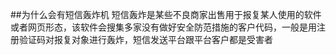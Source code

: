 
##为什么会有短信轰炸机
短信轰炸是某些不良商家出售用于报复某人使用的软件或者网页形态，该软件会搜集多家没有做好安全防范措施的客户代码，一般是用注册验证码对报复对象进行轰炸，短信发送平台跟平台客户都是受害者